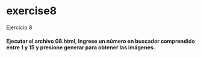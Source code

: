 # exercise8
Ejercicio 8

#### Ejecutar el archivo 08.html, Ingrese un número en buscador comprendido entre 1 y 15 y presione generar para obtener las imágenes.